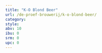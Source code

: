 ```yaml
---
title: "K-O Blond Beer"
url: /de-proef-brouwerij/k-o-blond-beer/
category: 
style: 
abv: 10
ibu: 0
srm: 0
upc: 0
---
```


